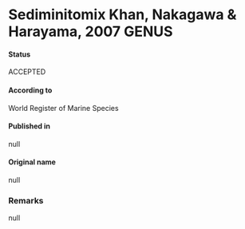 # Sediminitomix Khan, Nakagawa & Harayama, 2007 GENUS

#### Status
ACCEPTED

#### According to
World Register of Marine Species

#### Published in
null

#### Original name
null

### Remarks
null